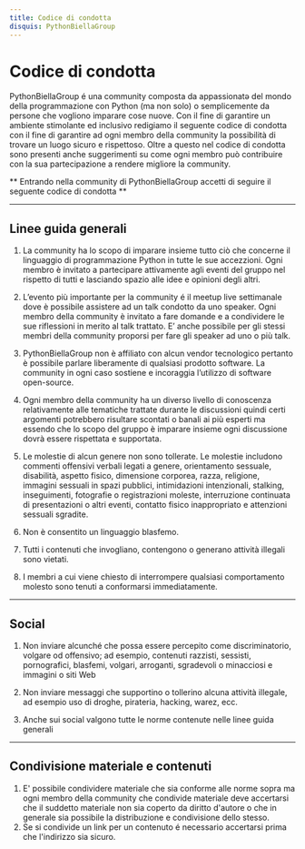 ```yaml
---
title: Codice di condotta
disquis: PythonBiellaGroup
---
```


# Codice di condotta

PythonBiellaGroup é una community composta da appassionatə del mondo della programmazione con Python (ma non solo) o semplicemente da persone che vogliono imparare cose nuove.
Con il fine di garantire un ambiente stimolante ed inclusivo redigiamo il seguente codice di condotta con il fine di garantire ad ogni membro della community la possibilità di trovare un luogo sicuro e rispettoso. Oltre a questo nel codice di condotta sono presenti anche suggerimenti su come ogni membro può contribuire con la sua partecipazione a rendere migliore la community.

** Entrando nella community di PythonBiellaGroup accetti di seguire il seguente codice di condotta **

---

## Linee guida generali

1. La community ha lo scopo di imparare insieme tutto ciò che concerne il linguaggio di programmazione Python in tutte le sue accezzioni. Ogni membro è invitato a partecipare attivamente agli eventi del gruppo nel rispetto di tutti e lasciando spazio alle idee e opinioni degli altri.

2. L’evento più importante per la community é il meetup live settimanale dove è possibile assistere ad un talk condotto da uno speaker. Ogni membro della community è invitato a fare domande e a condividere le sue riflessioni in merito al talk trattato. E’ anche possibile per gli stessi membri della community proporsi per fare gli speaker ad uno o più talk.

3. PythonBiellaGroup non è affiliato con alcun vendor tecnologico pertanto è possibile parlare liberamente di qualsiasi prodotto software. La community in ogni caso sostiene e incoraggia l’utilizzo di software open-source.

4. Ogni membro della community ha un diverso livello di conoscenza relativamente alle tematiche trattate durante le discussioni quindi certi argomenti potrebbero risultare scontati o banali ai più esperti ma essendo che lo scopo del gruppo è imparare insieme ogni discussione dovrà essere rispettata e supportata.

5. Le molestie di alcun genere non sono tollerate. Le molestie includono commenti offensivi verbali legati a genere, orientamento sessuale, disabilità, aspetto fisico, dimensione corporea, razza, religione, immagini sessuali in spazi pubblici, intimidazioni intenzionali, stalking, inseguimenti, fotografie o registrazioni moleste, interruzione continuata di presentazioni o altri eventi, contatto fisico inappropriato e attenzioni sessuali sgradite.

6. Non è consentito un linguaggio blasfemo.

7. Tutti i contenuti che invogliano, contengono o generano attività illegali sono vietati.

8. I membri a cui viene chiesto di interrompere qualsiasi comportamento molesto sono tenuti a conformarsi immediatamente.

---
## Social

1. Non inviare alcunché che possa essere percepito come discriminatorio, volgare od offensivo; ad esempio, contenuti razzisti, sessisti, pornografici, blasfemi, volgari, arroganti, sgradevoli o minacciosi e immagini o siti Web

2. Non inviare messaggi che supportino o tollerino alcuna attività illegale, ad esempio uso di droghe, pirateria, hacking, warez, ecc.

3. Anche sui social valgono tutte le norme contenute nelle linee guida generali

---
## Condivisione materiale e contenuti

1. E' possibile condividere materiale che sia conforme alle norme sopra ma ogni membro della community che condivide materiale deve accertarsi che il suddetto materiale non sia coperto da diritto d'autore o che in generale sia possibile la distribuzione e condivisione dello stesso.
2. Se si condivide un link per un contenuto é necessario accertarsi prima che l'indirizzo sia sicuro.